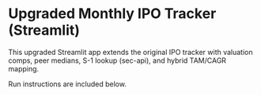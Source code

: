 # Upgraded Monthly IPO Tracker (Streamlit)

This upgraded Streamlit app extends the original IPO tracker with valuation comps, peer medians, S-1 lookup (sec-api), and hybrid TAM/CAGR mapping.

Run instructions are included below.